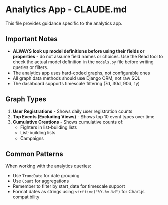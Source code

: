 # Analytics App - CLAUDE.md

This file provides guidance specific to the analytics app.

## Important Notes

- **ALWAYS look up model definitions before using their fields or properties** - do not assume field names or choices. 
   Use the Read tool to check the actual model definition in the `models.py` file before writing queries or filters.
- The analytics app uses hard-coded graphs, not configurable ones
- All graph data methods should use Django ORM, not raw SQL
- The dashboard supports timescale filtering (7d, 30d, 90d, 1y)

## Graph Types

1. **User Registrations** - Shows daily user registration counts
2. **Top Events (Excluding Views)** - Shows top 10 event types over time
3. **Cumulative Creations** - Shows cumulative counts of:
   - Fighters in list-building lists
   - List-building lists
   - Campaigns

## Common Patterns

When working with the analytics queries:

- Use `TruncDate` for date grouping
- Use `Count` for aggregations
- Remember to filter by start_date for timescale support
- Format dates as strings using `strftime("%Y-%m-%d")` for Chart.js compatibility
